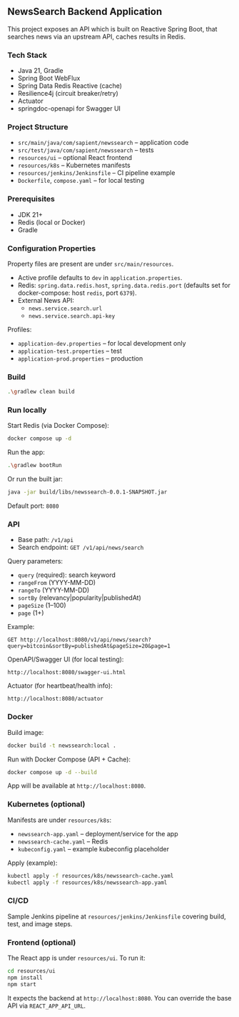## NewsSearch Backend Application

This project exposes an API which is built on Reactive Spring Boot, that searches news via an upstream API, caches results in Redis.

### Tech Stack
- Java 21, Gradle
- Spring Boot WebFlux
- Spring Data Redis Reactive (cache)
- Resilience4j (circuit breaker/retry)
- Actuator
- springdoc-openapi for Swagger UI

### Project Structure
- `src/main/java/com/sapient/newssearch` – application code
- `src/test/java/com/sapient/newssearch` – tests
- `resources/ui` – optional React frontend
- `resources/k8s` – Kubernetes manifests
- `resources/jenkins/Jenkinsfile` – CI pipeline example
- `Dockerfile`, `compose.yaml` – for local testing

### Prerequisites
- JDK 21+
- Redis (local or Docker)
- Gradle

### Configuration Properties
Property files are present are under `src/main/resources`.
- Active profile defaults to `dev` in `application.properties`.
- Redis: `spring.data.redis.host`, `spring.data.redis.port` (defaults set for docker-compose: host `redis`, port `6379`).
- External News API:
  - `news.service.search.url`
  - `news.service.search.api-key`

Profiles:
- `application-dev.properties` – for local development only
- `application-test.properties` – test
- `application-prod.properties` – production

### Build
```bash
.\gradlew clean build
```

### Run locally
Start Redis (via Docker Compose):
```bash
docker compose up -d
```

Run the app:
```bash
.\gradlew bootRun
```

Or run the built jar:
```bash
java -jar build/libs/newssearch-0.0.1-SNAPSHOT.jar
```

Default port: `8080`

### API
- Base path: `/v1/api`
- Search endpoint: `GET /v1/api/news/search`

Query parameters:
- `query` (required): search keyword
- `rangeFrom` (YYYY-MM-DD)
- `rangeTo` (YYYY-MM-DD)
- `sortBy` (relevancy|popularity|publishedAt)
- `pageSize` (1–100)
- `page` (1+)

Example:
```
GET http://localhost:8080/v1/api/news/search?query=bitcoin&sortBy=publishedAt&pageSize=20&page=1
```

OpenAPI/Swagger UI (for local testing):
```
http://localhost:8080/swagger-ui.html
```

Actuator (for heartbeat/health info):
```
http://localhost:8080/actuator
```
### Docker
Build image:
```bash
docker build -t newssearch:local .
```

Run with Docker Compose (API + Cache):
```bash
docker compose up -d --build
```

App will be available at `http://localhost:8080`.

### Kubernetes (optional)
Manifests are under `resources/k8s`:
- `newssearch-app.yaml` – deployment/service for the app
- `newssearch-cache.yaml` – Redis
- `kubeconfig.yaml` – example kubeconfig placeholder

Apply (example):
```bash
kubectl apply -f resources/k8s/newssearch-cache.yaml
kubectl apply -f resources/k8s/newssearch-app.yaml
```

### CI/CD
Sample Jenkins pipeline at `resources/jenkins/Jenkinsfile` covering build, test, and image steps.

### Frontend (optional)
The React app is under `resources/ui`. To run it:
```bash
cd resources/ui
npm install
npm start
```
It expects the backend at `http://localhost:8080`. You can override the base API via `REACT_APP_API_URL`.

